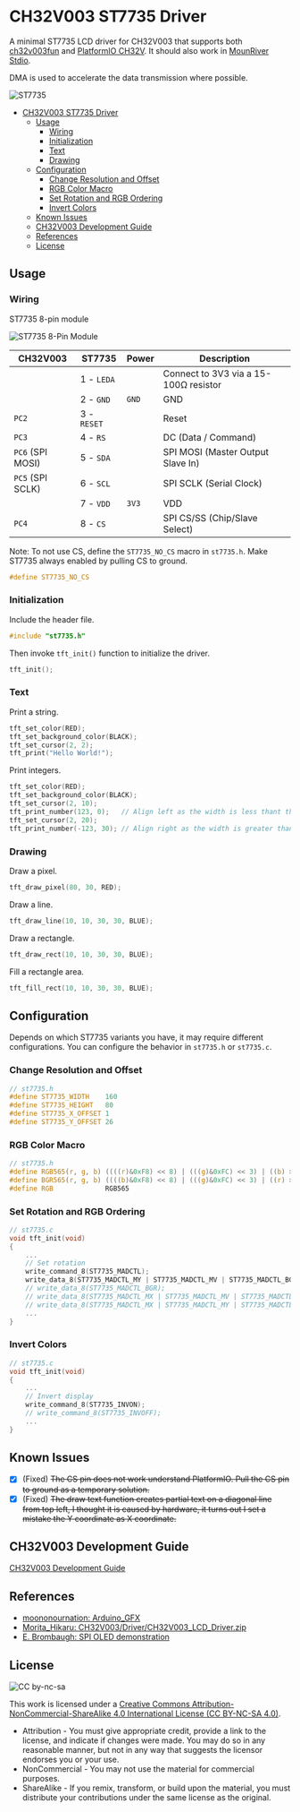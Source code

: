 # CH32V003 ST7735 Driver

A minimal ST7735 LCD driver for CH32V003 that supports both [ch32v003fun](https://github.com/cnlohr/ch32v003fun) and [PlatformIO CH32V](https://github.com/Community-PIO-CH32V/platform-ch32v). It should also work in [MounRiver Stdio](http://www.mounriver.com/).

DMA is used to accelerate the data transmission where possible.

![ST7735](images/ST7735.webp)

- [CH32V003 ST7735 Driver](#ch32v003-st7735-driver)
  - [Usage](#usage)
    - [Wiring](#wiring)
    - [Initialization](#initialization)
    - [Text](#text)
    - [Drawing](#drawing)
  - [Configuration](#configuration)
    - [Change Resolution and Offset](#change-resolution-and-offset)
    - [RGB Color Macro](#rgb-color-macro)
    - [Set Rotation and RGB Ordering](#set-rotation-and-rgb-ordering)
    - [Invert Colors](#invert-colors)
  - [Known Issues](#known-issues)
  - [CH32V003 Development Guide](#ch32v003-development-guide)
  - [References](#references)
  - [License](#license)

## Usage

### Wiring

ST7735 8-pin module

![ST7735 8-Pin Module](images/ST7735_8_Pin.webp)

| CH32V003         | ST7735      | Power | Description                           |
| ---------------- | ----------- | ----- | ------------------------------------- |
|                  | 1 - `LEDA`  |       | Connect to 3V3 via a 15-100Ω resistor |
|                  | 2 - `GND`   | `GND` | GND                                   |
| `PC2`            | 3 - `RESET` |       | Reset                                 |
| `PC3`            | 4 - `RS`    |       | DC (Data / Command)                   |
| `PC6` (SPI MOSI) | 5 - `SDA`   |       | SPI MOSI (Master Output Slave In)     |
| `PC5` (SPI SCLK) | 6 - `SCL`   |       | SPI SCLK (Serial Clock)               |
|                  | 7 - `VDD`   | `3V3` | VDD                                   |
| `PC4`            | 8 - `CS`    |       | SPI CS/SS (Chip/Slave Select)         |

Note: To not use CS, define the `ST7735_NO_CS` macro in `st7735.h`. Make ST7735 always enabled by pulling CS to ground.

```C
#define ST7735_NO_CS
```

### Initialization

Include the header file.

```C
#include "st7735.h"
```

Then invoke `tft_init()` function to initialize the driver.

```C
tft_init();
```

### Text

Print a string.

```C
tft_set_color(RED);
tft_set_background_color(BLACK);
tft_set_cursor(2, 2);
tft_print("Hello World!");
```

Print integers.

```C
tft_set_color(RED);
tft_set_background_color(BLACK);
tft_set_cursor(2, 10);
tft_print_number(123, 0);   // Align left as the width is less thant the number.
tft_set_cursor(2, 20);
tft_print_number(-123, 30); // Align right as the width is greater than the number.
```

### Drawing

Draw a pixel.

```C
tft_draw_pixel(80, 30, RED);
```

Draw a line.

```C
tft_draw_line(10, 10, 30, 30, BLUE);
```

Draw a rectangle.

```C
tft_draw_rect(10, 10, 30, 30, BLUE);
```

Fill a rectangle area.

```C
tft_fill_rect(10, 10, 30, 30, BLUE);
```

## Configuration

Depends on which ST7735 variants you have, it may require different configurations. You can configure the behavior in `st7735.h` or `st7735.c`.

### Change Resolution and Offset

```C
// st7735.h
#define ST7735_WIDTH    160
#define ST7735_HEIGHT   80
#define ST7735_X_OFFSET 1
#define ST7735_Y_OFFSET 26
```

### RGB Color Macro

```C
// st7735.h
#define RGB565(r, g, b) ((((r)&0xF8) << 8) | (((g)&0xFC) << 3) | ((b) >> 3))
#define BGR565(r, g, b) ((((b)&0xF8) << 8) | (((g)&0xFC) << 3) | ((r) >> 3))
#define RGB             RGB565
```

### Set Rotation and RGB Ordering

```C
// st7735.c
void tft_init(void)
{
    ...
    // Set rotation
    write_command_8(ST7735_MADCTL);
    write_data_8(ST7735_MADCTL_MY | ST7735_MADCTL_MV | ST7735_MADCTL_BGR);  // 0 - Horizontal
    // write_data_8(ST7735_MADCTL_BGR);                                        // 1 - Vertical
    // write_data_8(ST7735_MADCTL_MX | ST7735_MADCTL_MV | ST7735_MADCTL_BGR);  // 2 - Horizontal
    // write_data_8(ST7735_MADCTL_MX | ST7735_MADCTL_MY | ST7735_MADCTL_BGR);  // 3 - Vertical
    ...
}
```

### Invert Colors

```C
// st7735.c
void tft_init(void)
{
    ...
    // Invert display
    write_command_8(ST7735_INVON);
    // write_command_8(ST7735_INVOFF);
    ...
}
```

## Known Issues

- [x] (Fixed) ~~The CS pin does not work understand PlatformIO. Pull the CS pin to ground as a temporary solution.~~
- [x] (Fixed) ~~The draw text function creates partial text on a diagonal line from top left, I thought it is caused by hardware, it turns out I set a mistake the Y coordinate as X coordinate.~~

## CH32V003 Development Guide

[CH32V003 Development Guide](CH32V003_Dev_Guide.md)

## References

- [moononournation: Arduino_GFX](https://github.com/moononournation/Arduino_GFX)
- [Morita_Hikaru: CH32V003/Driver/CH32V003_LCD_Driver.zip](https://gitee.com/morita/ch32-v003/tree/master/Driver)
- [E. Brombaugh: SPI OLED demonstration](https://github.com/cnlohr/ch32v003fun/tree/master/examples/spi_oled)

## License

![CC by-nc-sa](images/by-nc-sa.svg)

This work is licensed under a [Creative Commons Attribution-NonCommercial-ShareAlike 4.0 International License (CC BY-NC-SA 4.0)](https://creativecommons.org/licenses/by-nc-sa/4.0/).

- Attribution - You must give appropriate credit, provide a link to the license, and indicate if changes were made. You may do so in any reasonable manner, but not in any way that suggests the licensor endorses you or your use.
- NonCommercial - You may not use the material for commercial purposes.
- ShareAlike - If you remix, transform, or build upon the material, you must distribute your contributions under the same license as the original.
